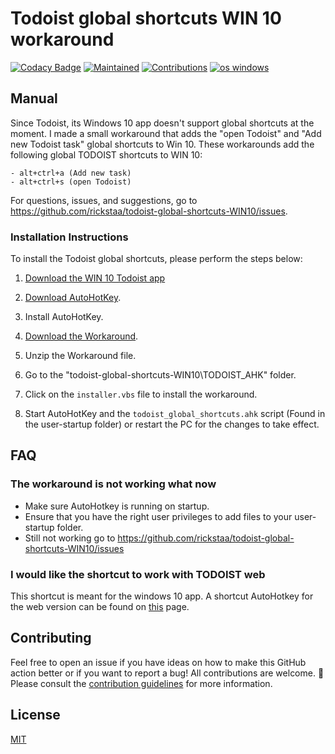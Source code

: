 # Todoist global shortcuts WIN 10 workaround

[![Codacy Badge](https://app.codacy.com/project/badge/Grade/c1ddb8fb72d746789baf7c0e9175ebb2)](https://www.codacy.com/gh/rickstaa/todoist-global-shortcuts-WIN10/dashboard?utm_source=github.com&utm_medium=referral&utm_content=rickstaa/todoist-global-shortcuts-WIN10&utm_campaign=Badge_Grade)
[![Maintained](https://img.shields.io/badge/Maintained%3F-yes-green)](https://github.com/rickstaa/todoist-global-shortcuts-WIN10/pulse)
[![Contributions](https://img.shields.io/badge/contributions-welcome-orange.svg)](contributing.md)
[![os windows](https://img.shields.io/badge/os-windows%2010-informational)](https://www.microsoft.com/en-us/p/todoist-to-do-list-and-task-manager/9nblggh1rl1k?activetab=pivot:overviewtab)

## Manual

Since Todoist, its Windows 10 app doesn't support global shortcuts at the moment. I made a small workaround that adds the "open Todoist" and "Add new Todoist task" global shortcuts to Win 10. These workarounds add the following global TODOIST shortcuts to WIN 10:

    - alt+ctrl+a (Add new task)
    - alt+ctrl+s (open Todoist)

For questions, issues, and suggestions, go to <https://github.com/rickstaa/todoist-global-shortcuts-WIN10/issues>.

### Installation Instructions

To install the Todoist global shortcuts, please perform the steps below:

1.  [Download the WIN 10 Todoist app](https://todoist.com/downloads/windows?lang=en)

2.  [Download AutoHotKey](https://autohotkey.com/).

3.  Install AutoHotKey.

4.  [Download the Workaround](https://github.com/rickstaa/todoist-global-shortcuts-WIN10/archive/master.zip).

5.  Unzip the Workaround file.

6.  Go to the "todoist-global-shortcuts-WIN10\\TODOIST_AHK" folder.

7.  Click on the `installer.vbs` file to install the workaround.

8.  Start AutoHotKey and the `todoist_global_shortcuts.ahk` script (Found in the user-startup folder) or restart the PC for the changes to take effect.

## FAQ

### The workaround is not working what now

-   Make sure AutoHotkey is running on startup.
-   Ensure that you have the right user privileges to add files to your user-startup folder.
-   Still not working go to <https://github.com/rickstaa/todoist-global-shortcuts-WIN10/issues>

### I would like the shortcut to work with TODOIST web

This shortcut is meant for the windows 10 app. A shortcut AutoHotkey for the web version can be found on [this](https://github.com/mgroat/Todoist-Global-Hotkey) page.

## Contributing

Feel free to open an issue if you have ideas on how to make this GitHub action better or if you want to report a bug! All contributions are welcome. :rocket: Please consult the [contribution guidelines](CONTRIBUTING.md) for more information.

## License

[MIT](LICENSE)
